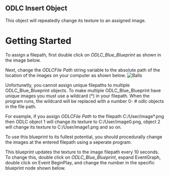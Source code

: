 ## ODLC Insert Object
This object will repeatedly change its texture to an assigned image.

# Getting Started

To assign a filepath, first double click on *ODLC_Blue_Blueprint* as shown in the image below.

Next, change the *ODLCFile Path* string variable to the absolute path of the location of the images on your computer as shown below.
![Balls](Simulation-Assets/ODLC_Insert_Object/README_Images/Delay.png)

Unfortunetly, you cannot assign unique filepaths to multiple ODLC_Blue_Blueprint objects. To make multiple ODLC_Blue_Blueprint have unique images you must use a wildcard (*) in your filepath. 
When the program runs, the wildcard will be replaced with a number 0- # odlc objects in the file path. 

For example, if you assign *ODLCFile Path* to the filepath C:/User/image*.png then ODLC object 1 will change its texture to C:/User/image0.png, object 2 will change its texture to C:/User/image1.png and so on.

To use this blueprint to its fullest potential, you should procedurally change the images at the entered filepath using a seperate program.

This blueprint updates the texture to the image filepath every 10 seconds. To change this, double click on *ODLC_Blue_Blueprint*, expand EventGraph, double click on Event BeginPlay, and change the number in the specific blueprint node shown below.


